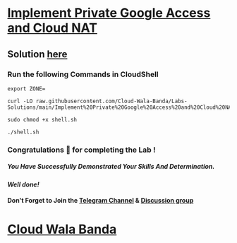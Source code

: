 # [Implement Private Google Access and Cloud NAT](https://www.cloudskillsboost.google/paths/11/course_templates/50/labs/485523)

## Solution [here](https://youtu.be/Xrid2UNH118)

### Run the following Commands in CloudShell
```
export ZONE=
```
```
curl -LO raw.githubusercontent.com/Cloud-Wala-Banda/Labs-Solutions/main/Implement%20Private%20Google%20Access%20and%20Cloud%20NAT/shell.sh

sudo chmod +x shell.sh

./shell.sh
```

### Congratulations 🎉 for completing the Lab !

##### *You Have Successfully Demonstrated Your Skills And Determination.*

#### *Well done!*

#### Don't Forget to Join the [Telegram Channel](https://t.me/cloudwalabanda) & [Discussion group](https://t.me/cloudwalabandachats)

# [Cloud Wala Banda](https://www.youtube.com/@cloudwalabanda)

